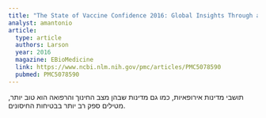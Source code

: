 ```yaml
---
title: "The State of Vaccine Confidence 2016: Global Insights Through a 67-Country Survey. "
analyst: amantonio
article:
  type: article
  authors: Larson
  year: 2016
  magazine: EBioMedicine
  link: https://www.ncbi.nlm.nih.gov/pmc/articles/PMC5078590
  pubmed: PMC5078590
---
```


תושבי מדינות אירופאיות, כמו גם מדינות שבהן מצב החינוך והרפואה הוא טוב יותר, מטילים ספק רב יותר בבטיחות החיסונים.

